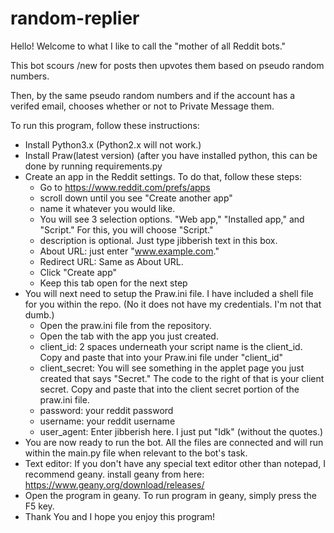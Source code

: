 # random-replier

Hello! Welcome to what I like to call the "mother of all Reddit bots."

This bot scours /new for posts then upvotes them based on pseudo random numbers.

Then, by the same pseudo random numbers and if the account has a verifed email, chooses whether or not to Private Message them.


To run this program, follow these instructions:


- Install Python3.x (Python2.x will not work.)
- Install Praw(latest version) (after you have installed python, this can be done by running requirements.py
- Create an app in the Reddit settings. To do that, follow these steps:
    - Go to https://www.reddit.com/prefs/apps
    - scroll down until you see "Create another app"
    - name it whatever you would like.
    - You will see 3 selection options. "Web app," "Installed app," and "Script." For this, you will choose "Script."
    - description is optional. Just type jibberish text in this box. 
    - About URL: just enter "www.example.com."
    - Redirect URL: Same as About URL.
    - Click "Create app"
    - Keep this tab open for the next step
- You will next need to setup the Praw.ini file. I have included a shell file for you within the repo. (No it does not have my credentials. I'm not that dumb.)
    - Open the praw.ini file from the repository.
    - Open the tab with the app you just created.
    - client_id: 2 spaces underneath your script name is the client_id. Copy and paste that into your Praw.ini file under "client_id"
    - client_secret: You will see something in the applet page you just created that says "Secret." The code to the right of that is your client secret. Copy and paste that into the client secret portion of the praw.ini file.
    - password: your reddit password
    - username: your reddit username
    - user_agent: Enter jibberish here. I just put "Idk" (without the quotes.)
- You are now ready to run the bot. All the files are connected and will run within the main.py file when relevant to the bot's task.
- Text editor: If you don't have any special text editor other than notepad, I recommend geany. install geany from here: https://www.geany.org/download/releases/
- Open the program in geany. To run program in geany, simply press the F5 key.
- Thank You and I hope you enjoy this program!

